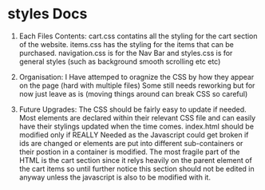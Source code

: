 # styles Docs

1. Each Files Contents: 
cart.css contatins all the styling for the cart section of the website. items.css has the styling for the items that can be purchased. 
navigation.css is for the Nav Bar and styles.css is for general styles (such as background smooth scrolling etc etc)

2. Organisation: 
I Have attemped to oragnize the CSS by how they appear on the page (hard with multiple files) Some still needs reworking but for now just leave as is (moving things around can break CSS so careful)

3. Future Upgrades: 
The CSS should be fairly easy to update if needed. Most elements are declared within their relevant CSS file and can easily have their stylings updated when the time comes. index.html
should be modified only if REALLY Needed as the Javascript could get broken if ids are changed or elements are put into different sub-containers or their postion in a container is modified. The most fragile part of the HTML is the cart section since it relys heavily on the parent element of the cart items so until further notice this section should not be edited in anyway unless the javascript is also to be modified with it. 
